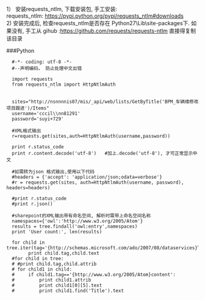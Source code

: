 

   1） 安装requests_ntlm, 下载安装包, 手工安装:   
   requests_ntlm: https://pypi.python.org/pypi/requests_ntlm#downloads   
   2)  安装完成后, 检查requests_ntlm是否存在 Python27\Lib\site-packages下. 如果没有, 手工从 gihub :https://github.com/requests/requests-ntlm 直接得复制该目录
         
###Python   
      
      #-*- coding: utf-8 -*-
      #--声明编码， 防止处理中文出错

      import requests
      from requests_ntlm import HttpNtlmAuth


      sites="http://nsnnnnis07/mis/_api/web/lists/GetByTitle('BPM_车辆维修改项目跟进')/Items"
      username='cccil\\nn81291'
      password='suyi+729'

      #XML格式输出
      r=requests.get(sites,auth=HttpNtlmAuth(username,password))

      print r.status_code
      print r.content.decode('utf-8')   #加上.decode('utf-8'), 才可正常显示中文

      #如需转为json 格式输出,使用以下代码
      #headers = {'accept': 'application/json;odata=verbose'}
      #r = requests.get(sites, auth=HttpNtlmAuth(username, password), headers=headers)

      #print r.status_code
      #print r.json()

      #sharepoint的XML输出带有命名空间, 解析时需带上命名空间名称
      namespaces={'owl':'http://www.w3.org/2005/Atom'}
      results = tree.findall('owl:entry',namespaces)
      print 'User count:', len(results)

      for child in tree.iter(tag='{http://schemas.microsoft.com/ado/2007/08/dataservices}Title'):
	        print child.tag,child.text
      #for child in tree:
      #	#print child.tag,child.attrib
      #	for child1 in child:
      #		if child1.tag=='{http://www.w3.org/2005/Atom}content':
      #			print child1.attrib
      #			print child1[0][5].text
      #			print child1.find('Title').text
